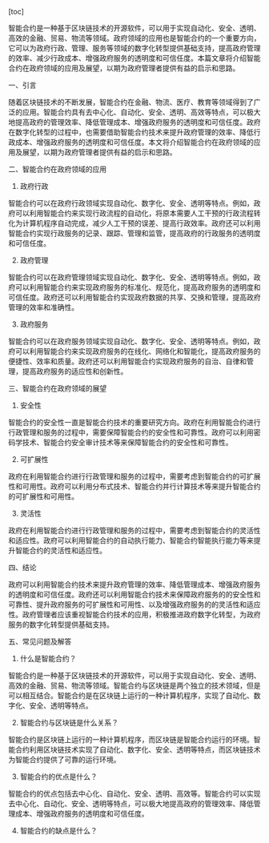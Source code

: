 
[toc]                    
                
                
智能合约是一种基于区块链技术的开源软件，可以用于实现自动化、安全、透明、高效的金融、贸易、物流等领域。政府领域的应用也是智能合约的一个重要方向，它可以为政府行政、管理、服务等领域的数字化转型提供基础支持，提高政府管理的效率、减少行政成本、增强政府服务的透明度和可信任度。本篇文章将介绍智能合约在政府领域的应用及展望，以期为政府管理者提供有益的启示和思路。

一、引言

随着区块链技术的不断发展，智能合约在金融、物流、医疗、教育等领域得到了广泛的应用。智能合约具有去中心化、自动化、安全、透明、高效等特点，可以极大地提高政府的管理效率、降低管理成本、增强政府服务的透明度和可信任度。政府在数字化转型的过程中，也需要借助智能合约技术来提升政府管理的效率、降低行政成本、增强政府服务的透明度和可信任度。本文将介绍智能合约在政府领域的应用及展望，以期为政府管理者提供有益的启示和思路。

二、智能合约在政府领域的应用

1. 政府行政

智能合约可以在政府行政领域实现自动化、数字化、安全、透明等特点。例如，政府可以利用智能合约来实现行政流程的自动化，将原本需要人工干预的行政流程转化为计算机程序自动完成，减少人工干预的误差、提高行政效率。政府还可以利用智能合约实现行政服务的记录、跟踪、管理和监管，提高政府的行政服务的透明度和可信任度。

2. 政府管理

智能合约可以在政府管理领域实现自动化、数字化、安全、透明等特点。例如，政府可以利用智能合约来实现政府服务的标准化、规范化，提高政府服务的透明度和可信任度。政府还可以利用智能合约实现政府数据的共享、交换和管理，提高政府管理的效率和准确性。

3. 政府服务

智能合约可以在政府服务领域实现自动化、数字化、安全、透明等特点。例如，政府可以利用智能合约来实现政府服务的在线化、网络化和智能化，提高政府服务的便捷性、效率和质量。政府还可以利用智能合约实现政府服务的自治、自律和管理，提高政府服务的适应性和创新性。

三、智能合约在政府领域的展望

1. 安全性

智能合约的安全性一直是智能合约技术的重要研究方向。政府在利用智能合约进行行政管理和服务的过程中，需要保障智能合约的安全性和可靠性。政府可以利用密码学技术、智能合约安全审计技术等来保障智能合约的安全性和可靠性。

2. 可扩展性

政府在利用智能合约进行行政管理和服务的过程中，需要考虑到智能合约的可扩展性和可用性。政府可以利用分布式技术、智能合约并行计算技术等来提升智能合约的可扩展性和可用性。

3. 灵活性

政府在利用智能合约进行行政管理和服务的过程中，需要考虑到智能合约的灵活性和适应性。政府可以利用智能合约的自动执行能力、智能合约智能执行能力等来提升智能合约的灵活性和适应性。

四、结论

政府可以利用智能合约技术来提升政府管理的效率、降低管理成本、增强政府服务的透明度和可信任度。政府还可以利用智能合约技术来保障政府服务的的安全性和可靠性、提升政府服务的可扩展性和可用性、以及增强政府服务的的灵活性和适应性。政府管理者应该重视智能合约技术的应用，积极推进政府数字化转型，为政府服务的数字化转型提供基础支持。

五、常见问题及解答

1. 什么是智能合约？

智能合约是一种基于区块链技术的开源软件，可以用于实现自动化、安全、透明、高效的金融、贸易、物流等领域。智能合约与区块链是两个独立的技术领域，但是可以相互结合。智能合约是在区块链上运行的一种计算机程序，实现了自动化、数字化、安全、透明等特点。

2. 智能合约与区块链是什么关系？

智能合约是区块链上运行的一种计算机程序，而区块链是智能合约运行的环境。智能合约利用区块链技术实现了自动化、数字化、安全、透明等特点，而区块链技术为智能合约提供了可靠的运行环境。

3. 智能合约的优点是什么？

智能合约的优点包括去中心化、自动化、安全、透明、高效等。智能合约可以实现去中心化、自动化、安全、透明等特点，可以极大地提高政府的管理效率、降低管理成本、增强政府服务的透明度和可信任度。

4. 智能合约的缺点是什么？

